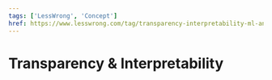 ```yaml
---
tags: ['LessWrong', 'Concept']
href: https://www.lesswrong.com/tag/transparency-interpretability-ml-and-ai
---
```


# Transparency & Interpretability
